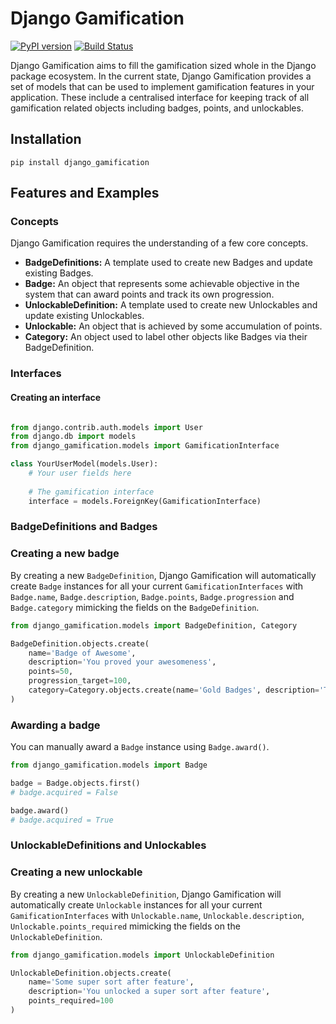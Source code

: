 # Django Gamification
[![PyPI version](https://badge.fury.io/py/django-gamification.svg)](https://badge.fury.io/py/django-gamification)
[![Build Status](https://travis-ci.org/mattjegan/django-gamification.svg?branch=master)](https://travis-ci.org/mattjegan/django-gamification)

Django Gamification aims to fill the gamification sized whole in the Django package ecosystem. In the current state, Django Gamification provides a set of models that can be used to implement gamification features in your application. These include a centralised interface for keeping track of all gamification related objects including badges, points, and unlockables.

## Installation

```
pip install django_gamification
```

## Features and Examples
### Concepts
Django Gamification requires the understanding of a few core concepts.
- **BadgeDefinitions:** A template used to create new Badges and update existing Badges.
- **Badge:** An object that represents some achievable objective in the system that can award points and track its own progression.
- **UnlockableDefinition:** A template used to create new Unlockables and update existing Unlockables.
- **Unlockable:** An object that is achieved by some accumulation of points.
- **Category:** An object used to label other objects like Badges via their BadgeDefinition.

### Interfaces
#### Creating an interface
```python

from django.contrib.auth.models import User
from django.db import models
from django_gamification.models import GamificationInterface

class YourUserModel(models.User):
    # Your user fields here
    
    # The gamification interface
    interface = models.ForeignKey(GamificationInterface)
```

### BadgeDefinitions and Badges
### Creating a new badge
By creating a new `BadgeDefinition`, Django Gamification will automatically create `Badge` instances for all your current `GamificationInterfaces` with `Badge.name`, `Badge.description`, `Badge.points`, `Badge.progression` and `Badge.category` mimicking the fields on the `BadgeDefinition`.

```python
from django_gamification.models import BadgeDefinition, Category

BadgeDefinition.objects.create(
    name='Badge of Awesome',
    description='You proved your awesomeness',
    points=50,
    progression_target=100,
    category=Category.objects.create(name='Gold Badges', description='These are the top badges'),
)
```

### Awarding a badge
You can manually award a `Badge` instance using `Badge.award()`.

```python
from django_gamification.models import Badge

badge = Badge.objects.first()
# badge.acquired = False

badge.award()
# badge.acquired = True
```

### UnlockableDefinitions and Unlockables
### Creating a new unlockable
By creating a new `UnlockableDefinition`, Django Gamification will automatically create `Unlockable` instances for all your current `GamificationInterfaces` with `Unlockable.name`, `Unlockable.description`, `Unlockable.points_required` mimicking the fields on the `UnlockableDefinition`.

```python
from django_gamification.models import UnlockableDefinition

UnlockableDefinition.objects.create(
    name='Some super sort after feature',
    description='You unlocked a super sort after feature',
    points_required=100
)
```
